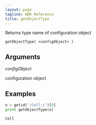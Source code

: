 ```yaml
---
layout: page
tagline: WDR Reference
title: getObjectType
---
```


Returns type name of configuration object

    getObjectType( <configObject> )

## Arguments

_configObject_

configuration object

## Examples

```python
o = getid('/Cell:/')[0]
print getObjectType(o)
```

    Cell
